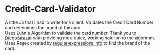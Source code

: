 # Credit-Card-Validator
A little JS that I had to write for a client. Validates the Credit Card Number and determines the brand of the card.
<br>
Uses Luhn's Algorithm to validate the card number. Thank you to <a href="https://gist.github.com/DiegoSalazar/4075533">DiegoSalazar</a> with providing me a quick, working solution to the algorithm.
<br>
Uses Regex created by <a href="http://www.regular-expressions.info/creditcard.html">regular-expressions.info</a> to find the brand of the card.
